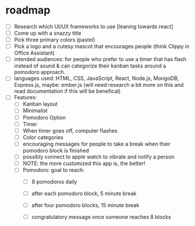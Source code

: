 # roadmap

- [ ] Research which UI/UX frameworks to use [leaning towards react]
- [ ] Come up with a snazzy title
- [ ] Pick three primary colors (pastel)
- [ ] Pick a logo and a cutesy mascot that encourages people (think Clippy in Office Assistant)
- [ ] intended audiences: for people who prefer to use a timer that has flash instead of sound & can categorize their kanban tasks around a pomodoro approach. 
- [ ] languages used: HTML, CSS, JavaScript, React, Node.js, MongoDB, Express.js, maybe: ember.js (will need research a bit more on this and read documentation if this will be benefical)
- [ ] Features: 
    - [ ] Kanban layout
    - [ ] Minimalist
    - [ ] Pomodoro Option
    - [ ] Timer
    - [ ] When timer goes off, computer flashes
    - [ ] Color categories
    - [ ] encouraging messages for people to take a break when their pomodoro block is finished
    - [ ] possibly connect to apple watch to vibrate and notify a person 
    - [ ] NOTE: the more customized this app is, the better!
    - [ ] Pomodoro: goal to reach: 
        - [ ] 8 pomodoros daily
        - [ ] after each pomodoro block, 5 minute break
        - [ ] after four pomodoro blocks, 15 minute break
        - [ ] congratulatory message once someone reaches 8 blocks


